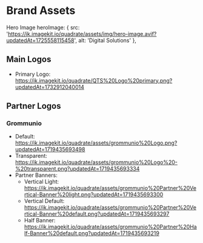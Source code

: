# Brand Assets
Hero Image   heroImage: {
    src: 'https://ik.imagekit.io/quadrate/assets/img/hero-image.avif?updatedAt=1725558115458',
    alt: 'Digital Solutions'
  },

## Main Logos
- Primary Logo: https://ik.imagekit.io/quadrate/QTS%20Logo%20primary.png?updatedAt=1732912040014

## Partner Logos
### Grommunio
- Default: https://ik.imagekit.io/quadrate/assets/grommunio%20Logo.png?updatedAt=1719435693498
- Transparent: https://ik.imagekit.io/quadrate/assets/grommunio%20Logo%20-%20transparent.png?updatedAt=1719435693334
- Partner Banners:
  - Vertical Light: https://ik.imagekit.io/quadrate/assets/grommunio%20Partner%20Vertical-Banner%20light.png?updatedAt=1719435693300
  - Vertical Default: https://ik.imagekit.io/quadrate/assets/grommunio%20Partner%20Vertical-Banner%20default.png?updatedAt=1719435693297
  - Half Banner: https://ik.imagekit.io/quadrate/assets/grommunio%20Partner%20Half-Banner%20default.png?updatedAt=1719435693219
